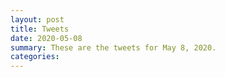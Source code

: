 ```yaml
---
layout: post
title: Tweets
date: 2020-05-08
summary: These are the tweets for May 8, 2020.
categories:
---
```


